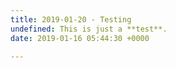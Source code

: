 ```yaml
---
title: 2019-01-20 - Testing
undefined: This is just a **test**.
date: 2019-01-16 05:44:30 +0000

---
```


